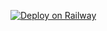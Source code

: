 [![Deploy on Railway](https://railway.app/button.svg)](https://railway.app/new/template/0JxaDw?referralCode=q5lNUS)

